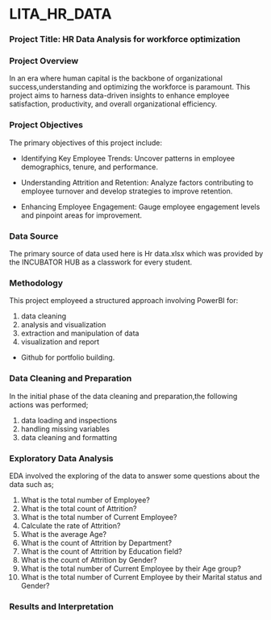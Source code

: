 # LITA_HR_DATA

### Project Title: HR Data Analysis for workforce optimization

### Project Overview

In an era where human capital is the backbone of organizational success,understanding and optimizing the workforce is paramount. This project aims to harness data-driven insights to enhance employee satisfaction, productivity, and overall organizational efficiency.

### Project Objectives

The primary objectives of this project include:

- Identifying Key Employee Trends: Uncover patterns in employee demographics, tenure, and performance.

- Understanding Attrition and Retention: Analyze factors contributing to employee turnover and develop strategies to improve retention.

- Enhancing Employee Engagement: Gauge employee engagement levels and pinpoint areas for improvement.

### Data Source

The primary source of data used here is Hr data.xlsx which was provided by the INCUBATOR HUB as a classwork for every student. 

### Methodology
This project employeed a structured approach involving PowerBI for:

1. data cleaning
2. analysis and visualization
3. extraction and manipulation of data
4. visualization and report
 - Github for portfolio building.

### Data Cleaning and Preparation

In the initial phase of the data cleaning and preparation,the following actions was performed;
1. data loading and inspections
2. handling missing variables
3. data cleaning and formatting

### Exploratory Data Analysis
EDA involved the exploring of the data to answer some questions about the data such as;
1. What is the total number of Employee?
2. What is the total count of Attrition?
3. What is the total number of Current Employee?
4. Calculate the rate of Attrition?
5. What is the average Age?
6. What is the count of Attrition by Department?
7. What is the count of Attrition by Education field?
8. What is the count of Attrition by Gender?
9. What is the total number of Current Employee by their Age group?
10. What is the total number of Current Employee by their Marital status and Gender?

### Results and Interpretation


